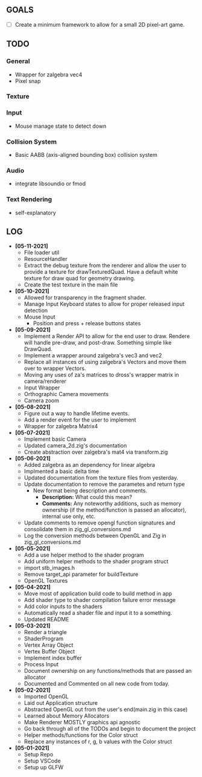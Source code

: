 ## **GOALS** ##
- [ ] Create a minimum framework to allow for a small
2D pixel-art game.

## **TODO** ##

### General ###
- Wrapper for zalgebra vec4
- Pixel snap

### Texture ###

### Input ###
- Mouse manage state to detect down

### Collision System ###
- Basic AABB (axis-aligned bounding box) collision system

### Audio ###
- integrate libsoundio or fmod

### Text Rendering ###
- self-explanatory

## **LOG** ##
- **[05-11-2021]**
	- File loader util
    - ResourceHandler
    - Extract the debug texture from the renderer and allow the user to provide a texture for drawTexturedQuad. Have a default white texture for draw quad for geometry drawing.
    - Create the test texture in the main file
- **[05-10-2021]**
	- Allowed for transparency in the fragment shader.
	- Manage Input Keyboard states to allow for proper released input detection 
	- Mouse Input
		- Position and press + release buttons states
- **[05-09-2021]**
	- Implement a Render API to allow for the end user to draw. Rendere will handle pre-draw, and post-draw. Something simple like DrawQuad.
	- Implement a wrapper around zalgebra's vec3 and vec2
	- Replace all instances of using zalgebra's Vectors and move them over to wrapper Vectors.
	- Moving any uses of za's matrices to dross's wrapper matrix in camera/renderer
	- Input Wrapper
	- Orthographic Camera movements
	- Camera zoom
- **[05-08-2021]**
	- Figure out a way to handle lifetime events.
	- Add a render event for the user to implement
	- Wrapper for zalgebra Matrix4
- **[05-07-2021]**
    - Implement basic Camera
    - Updated camera_2d.zig's documentation
	- Create abstraction over zalgebra's mat4 via transform.zig 
- **[05-06-2021]**
    - Added zalgebra as an dependency for linear algebra
    - Implmented a basic delta time
    - Updated documentation from the texture files from yesterday.
    - Update documentation to remove the parametes and return type
        - New format being description and comments.
            - **Description:** What could this mean?
            - **Comments:** Any noteworthy additions, such as memory ownership (if the method/function is passed an allocator), internal use only, etc.
    - Update comments to remove opengl function signatures and consolidate them in zig_gl_conversions.md
    - Log the conversion methods between OpenGL and Zig in zig_gl_conversions.md
- **[05-05-2021]**
    - Add a use helper method to the shader program
    - Add uniform helper methods to the shader program struct
    - import stb_images.h
    - Remove target_api parameter for buildTexture
    - OpenGL Textures
- **[05-04-2021]**
    - Move most of application build code to build method in app
    - Add shader type to shader compilation failure error message
    - Add color inputs to the shaders
    - Automatically read a shader file and input it to a something.
    - Updated README
- **[05-03-2021]**
    - Render a triangle
    - ShaderProgram
    - Vertex Array Object
    - Vertex Buffer Object
    - Implement index buffer
    - Process Input
    - Document ownership on any functions/methods that are passed an allocator
    - Documented and Commented on all new code from today.
- **[05-02-2021]**
    - Imported OpenGL
    - Laid out Application structure
    - Abstracted OpenGL out from the user's end(main.zig in this case)
    - Learned about Memory Allocators
    - Make Renderer MOSTLY graphics api agnostic
    - Go back through all of the TODOs and begin to document the project
    - Helper methods/functions for the Color struct
    - Replace any instances of r, g, b values with the Color struct
- **[05-01-2021]**
    - Setup Repo
    - Setup VSCode
    - Setup up GLFW
